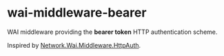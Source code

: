 # wai-middleware-bearer

WAI middleware providing the **bearer token** HTTP authentication scheme.

Inspired by [Network.Wai.Middleware.HttpAuth](https://hackage.haskell.org/package/wai-extra-3.1.12.1/docs/Network-Wai-Middleware-HttpAuth.html).

